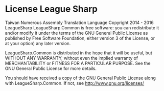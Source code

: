 License  League Sharp 
=================

Taiwan Numerous Assembly Translation  Language
Copyright 2014 - 2016 LeagueSharp
LeagueSharp.Common is free software: you can redistribute it and/or modify
it under the terms of the GNU General Public License as published by
Free Software Foundation, either version 3 of the License, or
at your option) any later version.

LeagueSharp.Common is distributed in the hope that it will be useful,
but WITHOUT ANY WARRANTY; without even the implied warranty of
MERCHANTABILITY or FITNESS FOR A PARTICULAR PURPOSE. See the
GNU General Public License for more details.

You should have received a copy of the GNU General Public License
along with LeagueSharp.Common. If not, see http://www.gnu.org/licenses/
